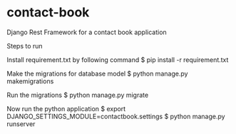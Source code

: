 # contact-book
Django Rest Framework for a contact book application

Steps to run 

Install requirement.txt by following command
$ pip install -r requirement.txt

Make the migrations for database model
$ python manage.py makemigrations

Run the migrations
$ python manage.py migrate

Now run the python application
$  export DJANGO_SETTINGS_MODULE=contactbook.settings
$  python manage.py runserver
